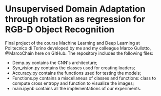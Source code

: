 # Unsupervised Domain Adaptation through rotation as regression for RGB-D Object Recognition
Final project of the course Machine Learning and Deep Learning at Politecnico di Torino developed by me and my colleague Marco Gullotto, @MarcoChain here on GitHub.
The repository includes the following files:
- Demp.py contains the CNN's architecture;
- Syn_vision.py contains the classes used for creating loaders;
- Accuracy.py contains the functions used for testing the models;
- Functions.py contains a miscellaneus of classes and functions: class to compute cross entropy and function to visualize the images;
- main.ipynb contains all the implementations of our experiments.
